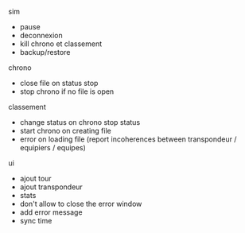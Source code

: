 sim
- pause
- deconnexion
- kill chrono et classement 
- backup/restore

chrono
- close file on status stop
- stop chrono if no file is open

classement
- change status on chrono stop status
- start chrono on creating file
- error on loading file (report incoherences between transpondeur / equipiers / equipes)

ui
- ajout tour
- ajout transpondeur
- stats
- don't allow to close the error window
- add error message
- sync time
